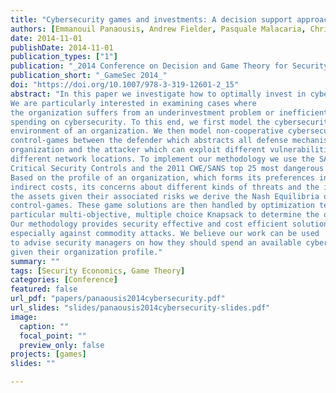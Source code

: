 ```yaml
---
title: "Cybersecurity games and investments: A decision support approach"
authors: [Emmanouil Panaousis, Andrew Fielder, Pasquale Malacaria, Chris Hankin, and Fabrizio Smeraldi]
date: 2014-11-01
publishDate: 2014-11-01
publication_types: ["1"]
publication: "_2014 Conference on Decision and Game Theory for Security_"
publication_short: "_GameSec 2014_"
doi: "https://doi.org/10.1007/978-3-319-12601-2_15"
abstract: "In this paper we investigate how to optimally invest in cybersecurity controls.
We are particularly interested in examining cases where
the organization suffers from an underinvestment problem or inefficient
spending on cybersecurity. To this end, we first model the cybersecurity
environment of an organization. We then model non-cooperative cybersecurity
control-games between the defender which abstracts all defense mechanisms of the
organization and the attacker which can exploit different vulnerabilities at
different network locations. To implement our methodology we use the SANS Top 20
Critical Security Controls and the 2011 CWE/SANS top 25 most dangerous software errors.
Based on the profile of an organization, which forms its preferences in terms of
indirect costs, its concerns about different kinds of threats and the importance of
the assets given their associated risks we derive the Nash Equilibria of a series of
control-games. These game solutions are then handled by optimization techniques, in
particular multi-objective, multiple choice Knapsack to determine the optimal cybersecurity investment.
Our methodology provides security effective and cost efficient solutions
especially against commodity attacks. We believe our work can be used
to advise security managers on how they should spend an available cybersecurity budget
given their organization profile."
summary: ""
tags: [Security Economics, Game Theory]
categories: [Conference]
featured: false
url_pdf: "papers/panaousis2014cybersecurity.pdf"
url_slides: "slides/panaousis2014cybersecurity-slides.pdf"
image:
  caption: ""
  focal_point: ""
  preview_only: false
projects: [games]
slides: ""

---
```

